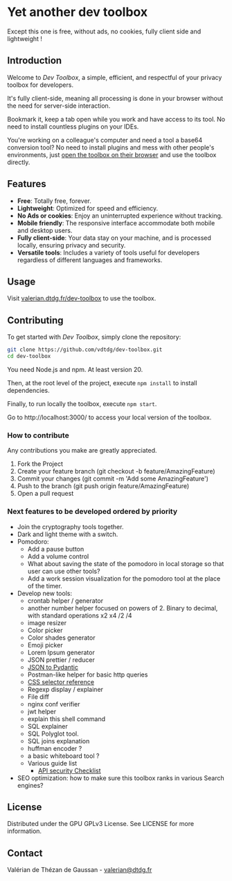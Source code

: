 # Yet another dev toolbox
Except this one is free, without ads, no cookies, fully client side and lightweight !


## Introduction
Welcome to *Dev Toolbox*, a simple, efficient, and respectful of your privacy toolbox for developers. 

It's fully client-side, meaning all processing is done in your browser without the need for server-side interaction.

Bookmark it, keep a tab open while you work and have access to its tool. No need to install countless plugins on your IDEs.

You're working on a colleague's computer and need a tool a base64 conversion tool? No need to install plugins and mess with other people's environments, just [open the toolbox on their browser](https://valerian.dtdg.fr/dev-toolbox) and use the toolbox directly.


## Features
-  **Free**: Totally free, forever.
-  **Lightweight**: Optimized for speed and efficiency.
-  **No Ads or cookies**: Enjoy an uninterrupted experience without tracking.
-  **Mobile friendly**: The responsive interface accommodate both mobile and desktop users.
-  **Fully client-side**: Your data stay on your machine, and is processed locally, ensuring privacy and security.
-  **Versatile tools**: Includes a variety of tools useful for developers regardless of different languages and frameworks.


## Usage
Visit [valerian.dtdg.fr/dev-toolbox](https://valerian.dtdg.fr/dev-toolbox) to use the toolbox.


## Contributing
To get started with *Dev Toolbox*, simply clone the repository:
```bash
git clone https://github.com/vdtdg/dev-toolbox.git
cd dev-toolbox
```

You need Node.js and npm. At least version 20.

Then, at the root level of the project, execute `npm install` to install dependencies.

Finally, to run locally the toolbox, execute `npm start`.

Go to http://localhost:3000/ to access your local version of the toolbox.


### How to contribute
Any contributions you make are greatly appreciated.

1. Fork the Project
2. Create your feature branch (git checkout -b feature/AmazingFeature)
3. Commit your changes (git commit -m 'Add some AmazingFeature')
4. Push to the branch (git push origin feature/AmazingFeature)
5. Open a pull request


### Next features to be developed ordered by priority
- Join the cryptography tools together.
- Dark and light theme with a switch.
- Pomodoro:
  + Add a pause button
  + Add a volume control
  + What about saving the state of the pomodoro in local storage so that user can use other tools?
  + Add a work session visualization for the pomodoro tool at the place of the timer.
- Develop new tools:
  + crontab helper / generator
  + another number helper focused on powers of 2. Binary to decimal, with standard operations x2 x4 /2 /4
  + image resizer
  + Color picker
  + Color shades generator
  + Emoji picker
  + Lorem Ipsum generator
  + JSON prettier / reducer
  + [JSON to Pydantic](https://jsontopydantic.com/)
  + Postman-like helper for basic http queries
  + [CSS selector reference](https://www.w3schools.com/cssref/css_selectors.php)
  + Regexp display / explainer
  + File diff
  + nginx conf verifier
  + jwt helper
  + explain this shell command
  + SQL explainer
  + SQL Polyglot tool.
  + SQL joins explanation
  + huffman encoder ?
  + a basic whiteboard tool ?
  + Various guide list
    *  [API security Checklist](https://github.com/shieldfy/API-Security-Checklist/blob/master/README.md?source=post_page-----78fd25dac4df--------------------------------)
- SEO optimization: how to make sure this toolbox ranks in various Search engines?


## License
Distributed under the GPU GPLv3 License. See LICENSE for more information.


## Contact
Valérian de Thézan de Gaussan - [valerian@dtdg.fr](mailto:valerian@dtdg.fr)
